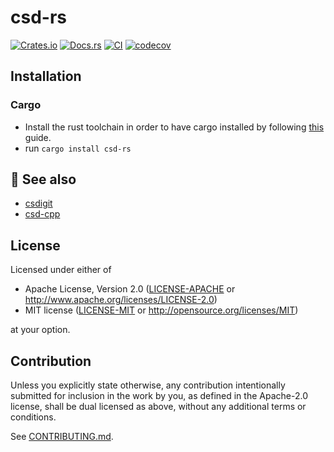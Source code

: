 # csd-rs

[![Crates.io](https://img.shields.io/crates/v/csd-rs.svg)](https://crates.io/crates/csd-rs)
[![Docs.rs](https://docs.rs/csd-rs/badge.svg)](https://docs.rs/csd-rs)
[![CI](https://github.com/luk036/csd-rs/workflows/CI/badge.svg)](https://github.com/luk036/csd-rs/actions)
[![codecov](https://codecov.io/gh/luk036/csd-rs/branch/main/graph/badge.svg?token=tkfuYMvwrl)](https://codecov.io/gh/luk036/csd-rs)

## Installation

### Cargo

* Install the rust toolchain in order to have cargo installed by following
  [this](https://www.rust-lang.org/tools/install) guide.
* run `cargo install csd-rs`

## 👀 See also

* [csdigit](https://luk036.github.io/csdigit)
* [csd-cpp](https://luk036.github.io/csd-cpp)

## License

Licensed under either of

 * Apache License, Version 2.0
   ([LICENSE-APACHE](LICENSE-APACHE) or http://www.apache.org/licenses/LICENSE-2.0)
 * MIT license
   ([LICENSE-MIT](LICENSE-MIT) or http://opensource.org/licenses/MIT)

at your option.

## Contribution

Unless you explicitly state otherwise, any contribution intentionally submitted
for inclusion in the work by you, as defined in the Apache-2.0 license, shall be
dual licensed as above, without any additional terms or conditions.

See [CONTRIBUTING.md](CONTRIBUTING.md).
